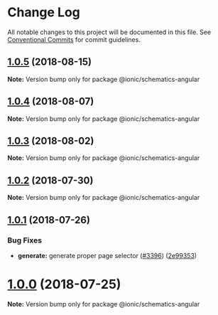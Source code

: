 # Change Log

All notable changes to this project will be documented in this file.
See [Conventional Commits](https://conventionalcommits.org) for commit guidelines.

<a name="1.0.5"></a>
## [1.0.5](https://github.com/ionic-team/ionic-cli/compare/@ionic/schematics-angular@1.0.4...@ionic/schematics-angular@1.0.5) (2018-08-15)




**Note:** Version bump only for package @ionic/schematics-angular

<a name="1.0.4"></a>
## [1.0.4](https://github.com/ionic-team/ionic-cli/compare/@ionic/schematics-angular@1.0.3...@ionic/schematics-angular@1.0.4) (2018-08-07)




**Note:** Version bump only for package @ionic/schematics-angular

<a name="1.0.3"></a>
## [1.0.3](https://github.com/ionic-team/ionic-cli/compare/@ionic/schematics-angular@1.0.2...@ionic/schematics-angular@1.0.3) (2018-08-02)




**Note:** Version bump only for package @ionic/schematics-angular

<a name="1.0.2"></a>
## [1.0.2](https://github.com/ionic-team/ionic-cli/compare/@ionic/schematics-angular@1.0.1...@ionic/schematics-angular@1.0.2) (2018-07-30)




**Note:** Version bump only for package @ionic/schematics-angular

<a name="1.0.1"></a>
## [1.0.1](https://github.com/ionic-team/ionic-cli/compare/@ionic/schematics-angular@1.0.0...@ionic/schematics-angular@1.0.1) (2018-07-26)


### Bug Fixes

* **generate:** generate proper page selector ([#3396](https://github.com/ionic-team/ionic-cli/issues/3396)) ([2e99353](https://github.com/ionic-team/ionic-cli/commit/2e99353))




<a name="1.0.0"></a>
# [1.0.0](https://github.com/ionic-team/ionic-cli/compare/@ionic/schematics-angular@1.0.0-rc.13...@ionic/schematics-angular@1.0.0) (2018-07-25)




**Note:** Version bump only for package @ionic/schematics-angular

